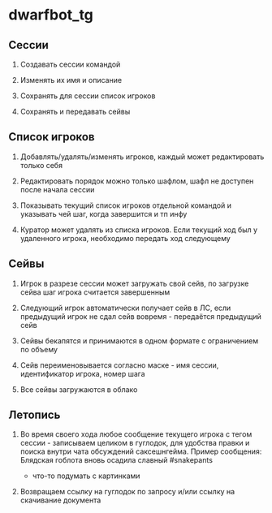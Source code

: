 # dwarfbot_tg
## Сессии

1. Создавать сессии командой

1. Изменять их имя и описание

1. Сохранять для сессии список игроков

1. Сохранять и передавать сейвы

## Список игроков

1. Добавлять/удалять/изменять игроков, каждый может редактировать только себя

1. Редактировать порядок можно только шафлом, шафл не доступен после начала сессии

1. Показывать текущий список игроков отдельной командой и указывать чей шаг, когда завершится и тп инфу

1. Куратор может удалять из списка игроков. Если текущий ход был у удаленного игрока, необходимо передать ход следующему

## Сейвы

1. Игрок в разрезе сессии может загружать свой сейв, по загрузке сейва шаг игрока считается завершенным

1. Следующий игрок автоматически получает сейв в ЛС, если предыдущий игрок не сдал сейв вовремя - передаётся предыдущий сейв

1. Сейвы бекапятся и принимаются  в одном формате с ограничением по объему

1. Сейв переименовывается согласно маске - имя сессии, идентификатор игрока, номер шага

1. Все сейвы загружаются в облако

## Летопись

1. Во время своего хода любое сообщение текущего игрока с тегом сессии - записываем целиком в гуглодок, для удобства правки и поиска внутри чата обсуждений саксешнгейма. Пример сообщения:
Блядская гоблота вновь осадила славный #snakepants

    - что-то подумать с картинками

1. Возвращаем ссылку на гуглодок по запросу и/или ссылку на скачивание документа
